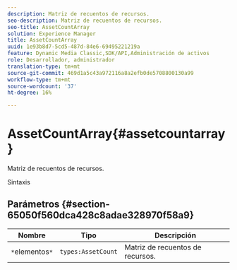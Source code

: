 ```yaml
---
description: Matriz de recuentos de recursos.
seo-description: Matriz de recuentos de recursos.
seo-title: AssetCountArray
solution: Experience Manager
title: AssetCountArray
uuid: 1e93b8d7-5cd5-487d-84e6-69495221219a
feature: Dynamic Media Classic,SDK/API,Administración de activos
role: Desarrollador, administrador
translation-type: tm+mt
source-git-commit: 469d1a5c43a972116a8a2efb0de5708800130a99
workflow-type: tm+mt
source-wordcount: '37'
ht-degree: 16%

---
```



# AssetCountArray{#assetcountarray}

Matriz de recuentos de recursos.

Sintaxis

## Parámetros {#section-65050f560dca428c8adae328970f58a9}

| Nombre | Tipo | Descripción |
|---|---|---|
| `*`elementos`*` | `types:AssetCount` | Matriz de recuentos de recursos. |

